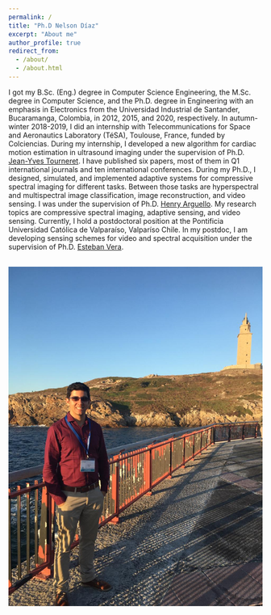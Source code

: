 ```yaml
---
permalink: /
title: "Ph.D Nelson Díaz"
excerpt: "About me"
author_profile: true
redirect_from: 
  - /about/
  - /about.html
---
```


I got my B.Sc. (Eng.) degree in Computer Science Engineering, the M.Sc. degree in Computer Science, and the Ph.D. degree in Engineering with an emphasis in Electronics from the Universidad Industrial de Santander, Bucaramanga, Colombia, in 2012, 2015, and 2020, respectively. In autumn-winter 2018-2019, I did an internship with Telecommunications for Space and Aeronautics Laboratory (TéSA), Toulouse, France, funded by Colciencias. During my internship, I developed a new algorithm for cardiac motion estimation in ultrasound imaging under the supervision of Ph.D. [Jean-Yves Tourneret](http://tourneret.perso.enseeiht.fr/). I have published six papers, most of them in Q1 international journals and ten international conferences. During my Ph.D., I designed, simulated, and implemented adaptive systems for compressive spectral imaging for different tasks. Between those tasks are hyperspectral and multispectral image classification, image reconstruction, and video sensing. I was under the supervision of Ph.D. [Henry Arguello](http://hdspgroup.com/). My research topics are compressive spectral imaging, adaptive sensing, and video sensing.  Currently, I hold a postdoctoral position at the Pontificia Universidad Católica de Valparaíso, Valparíso Chile.  In my postdoc, I am developing sensing schemes for video and spectral acquisition under the supervision of Ph.D. [Esteban Vera](https://www.pucv.cl/uuaa/escuela-de-ingenieria-electrica/profesores-jornada-completa/esteban-vera-rojas).

<br/><img src='/images/foto2.jpeg'>

